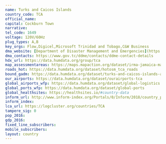 ```yaml
---
name: Turks and Caicos Islands
country_code: TCA
official_name:
capital: Cockburn Town
narrative:
tel_code: 1649
voltage: 120V/60Hz
plug_types: A,B
key_orgs: Flow,Digicel,Microsoft Trinidad and Tobago,C&W Business
dma_website: [Department of Disaster Management and Emergencies](https://www.gov.tc/ddme/)
dma_contacts: https://www.gov.tc/ddme/contacts/ddme-contact-details
hdx_url: https://data.humdata.org/group/tca
map_assessmentareas: https://maps.mapaction.org/dataset/irma-jamaica-ma060
roads_hot: https://data.humdata.org/dataset/hotosm_tca_roads
bound_gadm: https://data.humdata.org/dataset/turks-and-caicos-islands-administrative-level-0-nation-and-1-district-boundaries
our_airports: https://data.humdata.org/dataset/ourairports-tca
global_airports_wfp: https://data.humdata.org/dataset/global-logistics
global_ports_wfp: https://data.humdata.org/dataset/global-ports
global_healthsites: https://healthsites.io/#country-data
inform_url: http://www.inform-index.org/Portals/0/Inform/2018/country_profiles/TCA.pdf
inform_index:
lca_url: https://logcluster.org/countries/TCA
tampere_sig: 0
pop_2016:
gdp_2016:
fixed_line_subscribers:
mobile_subscribers:
layout: country
---
```

